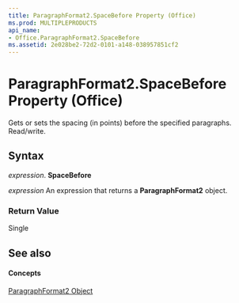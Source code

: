 ```yaml
---
title: ParagraphFormat2.SpaceBefore Property (Office)
ms.prod: MULTIPLEPRODUCTS
api_name:
- Office.ParagraphFormat2.SpaceBefore
ms.assetid: 2e028be2-72d2-0101-a148-038957851cf2
---
```



# ParagraphFormat2.SpaceBefore Property (Office)

Gets or sets the spacing (in points) before the specified paragraphs. Read/write.


## Syntax

 _expression_. **SpaceBefore**

 _expression_ An expression that returns a **ParagraphFormat2** object.


### Return Value

Single


## See also


#### Concepts


[ParagraphFormat2 Object](paragraphformat2-object-office.md)

